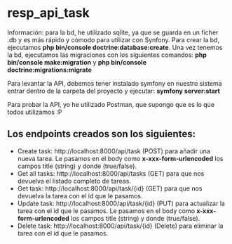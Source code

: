 # resp_api_task

Información: para la bd, he utilizado sqlite, ya que se guarda en un ficher .db y es más rápido y cómodo para utilizar con Synfony. Para crear la bd, ejecutamos **php bin/console doctrine:database:create**. Una vez tenemos la bd, ejecutamos las migraciones con los siguientes comandos: **php bin/console make:migration** y **php bin/console doctrine:migrations:migrate**

Para levantar la API, debemos tener instalado symfony en nuestro sistema entrar dentro de la carpeta del proyecto y ejecutar: **symfony server:start**

Para probar la API, yo he utilizado Postman, que supongo que es lo que todos utilizamos :P

Los endpoints creados son los siguientes:
- 
- Create task: http://localhost:8000/api/task (POST) para añadir una nueva tarea. Le pasamos en el body como **x-xxx-form-urlencoded** los campos title (string) y donde (true/false).
- Get all tasks: http://localhost:8000/api/tasks (GET) para que nos devuelva el listado completo de tareas.
- Get task: http://localhost:8000/api/task/{id} (GET) para que nos devuelva la tarea con el id que le pasamos.
- Update task: http://localhost:8000/api/task/{id} (PUT) para actualizar la tarea con el id que le pasamos. Le pasamos en el body como **x-xxx-form-urlencoded** los campos title (string) y donde (true/false).
- Delete task: http://localhost:8000/api/task/{id} (Delete) para eliminar la tarea con el id que le pasamos.


